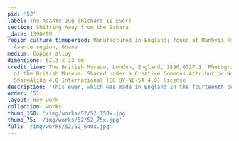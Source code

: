 ```yaml
---
pid: '52'
label: The Asante Jug (Richard II Ewer)
section: Shifting Away from the Sahara
_date: 1390/99
region_culture_timeperiod: Manufactured in England; found at Manhyia Palace, Kumase,
  Asante region, Ghana
medium: Copper alloy
dimensions: 62.3 x 33 cm
credit_line: The British Museum, London, England, 1896,0727.1. Photograph &copy; The Trustees
  of the British Museum. Shared under a Creative Commons Attribution-NonCommercial-
  ShareAlike 4.0 International (CC BY-NC-SA 4.0) license
description: 'This ewer, which was made in England in the fourteenth century, was taken by the British from Kumase, the capital of the Asante Kingdom, during the Anglo-Asante War of 1896. It is embellished with heraldic motifs and Lombardic inscriptions. The royal arms of England on the front of the jug reference the reigns of both Edward III and Richard II, but the badges on the lid depicting a stag indicate that it was produced during Richard’s reign, specifically between 1390 and 1400. The ewer might have traveled across Saharan trade routes soon after it was made, or it might have been imported to Asante at a later time through trade along the Atlantic coast.'
order: '51'
layout: key-work
collection: works
thumb_150: '/img/works/52/52_150x.jpg'
thumb_75: '/img/works/52/52_75x.jpg'
full: '/img/works/52/52_640x.jpg'
---
```

